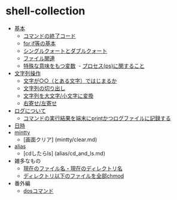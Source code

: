 # shell-collection
- [基本](basic)
  - [コマンドの終了コード](basic/exit_code.md)
  - [for,if等の基本](basic/basic.md)
  - [シングルクォートとダブルクォート](http://qiita.com/cocodrips/items/bb3640a9834c8978d48a)
  - [ファイル関連](basic/file.md)
  - [特殊な意味をもつ変数](basic/special_variables.md)
  - [プロセス(ps)に関すること](basic/ps.md)
- [文字列操作](string)
  - [文字が○○（とある文字）ではじまるか](string/startswith.md)
  - [文字列の切り出し](string/substring.md)
  - [文字列を大文字/小文字に変換](string/uppercase-and-lowercase.md)
  - [右寄せ/左寄せ](string/right_and_left_justfy.md)
- [ログについて](log)
  - [コマンドの実行結果を端末にprintかつログファイルに記録する](log/echo_and_log.md)
- [日時](date)
- [mintty](mintty)
  - [画面クリア] (mintty/clear.md)
- [alias](alias)
  - [cdしたらls] (alias/cd_and_ls.md)
- 雑多なもの
  - [現在のファイル名・現在のディレクトリ名](path.md)
  - [ディレクトリ以下のファイルを全部chmod](find_chmod.md)
- 番外編
  - [dosコマンド](ds.md)
